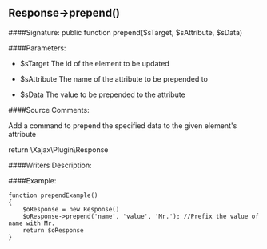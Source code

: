 ## Response->prepend()

####Signature: public function prepend($sTarget, $sAttribute, $sData)

####Parameters:

* $sTarget The id of the element to be updated

* $sAttribute The name of the attribute to be prepended to

* $sData The value to be prepended to the attribute

####Source Comments:

Add a command to prepend the specified data to the given element's attribute

return \Xajax\Plugin\Response

####Writers Description:


####Example:
```
function prependExample()
{
    $oResponse = new Response()
    $oResponse->prepend('name', 'value', 'Mr.'); //Prefix the value of name with Mr.
    return $oResponse
}
```